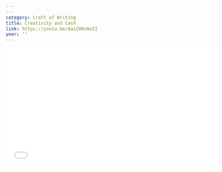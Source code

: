 ```yaml
---
---
category: Craft of Writing
title: Creativity and Cash
link: https://youtu.be/AaiCHHxNsII
year: ''
---
```

<iframe width="560" height="315" src="{{ page.link }}" frameborder="0" allowfullscreen></iframe>
